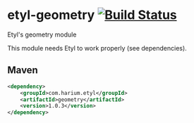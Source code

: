 # etyl-geometry [![Build Status](https://travis-ci.org/Harium/etyl-geometry.svg?branch=master)](https://travis-ci.org/Harium/etyl-geometry)
Etyl's geometry module

This module needs Etyl to work properly (see dependencies).

## Maven
```xml
<dependency>
    <groupId>com.harium.etyl</groupId>
    <artifactId>geometry</artifactId>
    <version>1.0.3</version>
</dependency>
```

